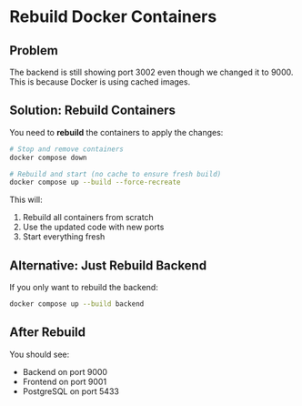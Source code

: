 # Rebuild Docker Containers

## Problem

The backend is still showing port 3002 even though we changed it to 9000. This is because Docker is using cached images.

## Solution: Rebuild Containers

You need to **rebuild** the containers to apply the changes:

```bash
# Stop and remove containers
docker compose down

# Rebuild and start (no cache to ensure fresh build)
docker compose up --build --force-recreate
```

This will:

1. Rebuild all containers from scratch
2. Use the updated code with new ports
3. Start everything fresh

## Alternative: Just Rebuild Backend

If you only want to rebuild the backend:

```bash
docker compose up --build backend
```

## After Rebuild

You should see:

- Backend on port 9000
- Frontend on port 9001
- PostgreSQL on port 5433
